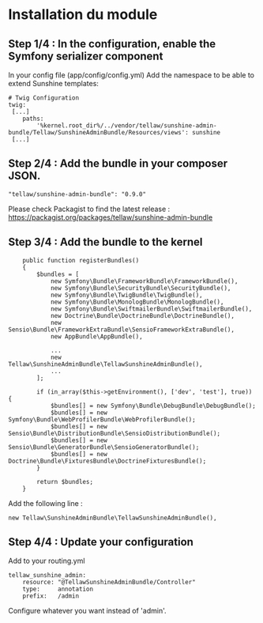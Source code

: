# Installation du module

## Step 1/4 : In the configuration, enable the Symfony serializer component
 
In your config file (app/config/config.yml)
Add the namespace to be able to extend Sunshine templates:

```
# Twig Configuration
twig:
 [...]
    paths:
        '%kernel.root_dir%/../vendor/tellaw/sunshine-admin-bundle/Tellaw/SunshineAdminBundle/Resources/views': sunshine
 [...]
```

## Step 2/4 : Add the bundle in your composer JSON.
```
"tellaw/sunshine-admin-bundle": "0.9.0"
```
Please check Packagist to find the latest release : https://packagist.org/packages/tellaw/sunshine-admin-bundle

## Step 3/4 : Add the bundle to the kernel

```
    public function registerBundles()
    {
        $bundles = [
            new Symfony\Bundle\FrameworkBundle\FrameworkBundle(),
            new Symfony\Bundle\SecurityBundle\SecurityBundle(),
            new Symfony\Bundle\TwigBundle\TwigBundle(),
            new Symfony\Bundle\MonologBundle\MonologBundle(),
            new Symfony\Bundle\SwiftmailerBundle\SwiftmailerBundle(),
            new Doctrine\Bundle\DoctrineBundle\DoctrineBundle(),
            new Sensio\Bundle\FrameworkExtraBundle\SensioFrameworkExtraBundle(),
            new AppBundle\AppBundle(),
            
            ...
            new Tellaw\SunshineAdminBundle\TellawSunshineAdminBundle(),
            ...
        ];

        if (in_array($this->getEnvironment(), ['dev', 'test'], true)) {
            $bundles[] = new Symfony\Bundle\DebugBundle\DebugBundle();
            $bundles[] = new Symfony\Bundle\WebProfilerBundle\WebProfilerBundle();
            $bundles[] = new Sensio\Bundle\DistributionBundle\SensioDistributionBundle();
            $bundles[] = new Sensio\Bundle\GeneratorBundle\SensioGeneratorBundle();
            $bundles[] = new Doctrine\Bundle\FixturesBundle\DoctrineFixturesBundle();
        }

        return $bundles;
    }
```

Add the following line :
```
new Tellaw\SunshineAdminBundle\TellawSunshineAdminBundle(),
```

## Step 4/4 : Update your configuration

Add to your routing.yml
```
tellaw_sunshine_admin:
    resource: "@TellawSunshineAdminBundle/Controller"
    type:     annotation
    prefix:   /admin
```

Configure whatever you want instead of 'admin'.
